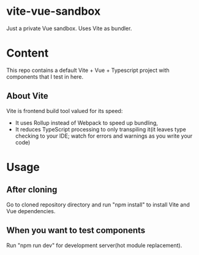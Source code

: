 # vite-vue-sandbox
 Just a private Vue sandbox. Uses Vite as bundler.

# Content

This repo contains a default Vite + Vue + Typescript project with components that I test in here.

## About Vite

Vite is frontend build tool valued for its speed:
- It uses Rollup instead of Webpack to speed up bundling,
- It reduces TypeScript processing to only transpiling it(it leaves type checking to your IDE; watch for errors and warnings as you write your code)

# Usage

## After cloning

Go to cloned repository directory and run "npm install" to install Vite and Vue dependencies.

## When you want to test components

Run "npm run dev" for development server(hot module replacement).
